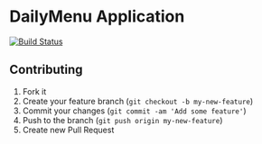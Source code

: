 # DailyMenu Application

[![Build Status](https://travis-ci.org/raszi/daily_menu_app.png?branch=master)](https://travis-ci.org/raszi/daily_menu_app)

## Contributing

1. Fork it
2. Create your feature branch (`git checkout -b my-new-feature`)
3. Commit your changes (`git commit -am 'Add some feature'`)
4. Push to the branch (`git push origin my-new-feature`)
5. Create new Pull Request
